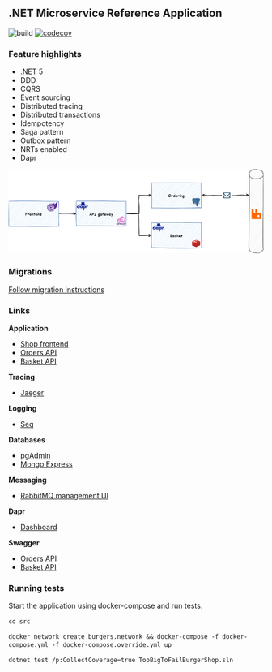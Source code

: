 ## .NET Microservice Reference Application 

![build](https://github.com/jbw/TooBigToFailBurgerShop/workflows/Build/badge.svg?branch=main)
[![codecov](https://codecov.io/gh/jbw/TooBigToFailBurgerShop/branch/develop/graph/badge.svg?token=4FB88IONQC)](https://codecov.io/gh/jbw/TooBigToFailBurgerShop)

### Feature highlights
* .NET 5
* DDD
* CQRS
* Event sourcing
* Distributed tracing
* Distributed transactions
* Idempotency
* Saga pattern
* Outbox pattern
* NRTs enabled
* Dapr

![High level architecture](docs/images/high-level-arch.png)

### Migrations

[Follow migration instructions](src/services/Ordering/Migrations/)

### Links

**Application**
* [Shop frontend](https://localhost:16968/)
* [Orders API](http://localhost:10000/api/ordering)
* [Basket API](http://localhost:10000/api/basket)
 
**Tracing**
* [Jaeger](http://localhost:16686/)

**Logging**
* [Seq](http://localhost:8033)

**Databases**
* [pgAdmin](http://localhost:6541)
* [Mongo Express](http://localhost:8081)
  
**Messaging**
* [RabbitMQ management UI](http://localhost:15672)

**Dapr**
* [Dashboard](http://localhost:8034)

**Swagger**
* [Orders API](http://localhost:16969/swagger/index.html)
* [Basket API](http://localhost:16970/swagger/index.html)

### Running tests

Start the application using docker-compose and run tests. 

```
cd src
```

```
docker network create burgers.network && docker-compose -f docker-compose.yml -f docker-compose.override.yml up
```

```
dotnet test /p:CollectCoverage=true TooBigToFailBurgerShop.sln
```
